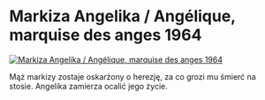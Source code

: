 Markiza Angelika / Angélique, marquise des anges 1964 
=============
[![Markiza Angelika / Angélique, marquise des anges 1964 ](http://vidos.pl/images/player.gif)](http://vidos.pl/markiza-angelika-anglique-marquise-des-anges-1964)

 Mąż markizy zostaje oskarżony o herezję, za co grozi mu śmierć na stosie. Angelika zamierza ocalić jego życie.
